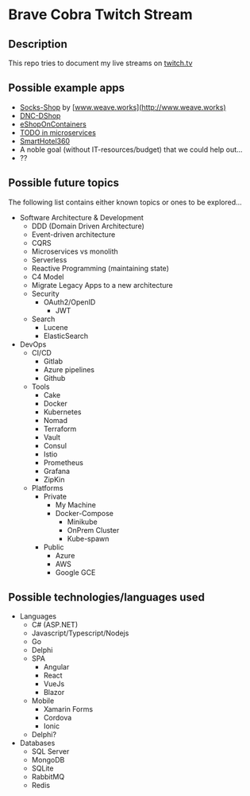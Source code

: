 # Brave Cobra Twitch Stream

## Description

This repo tries to document my live streams on [twitch.tv](https://twitch.tv/bravecobra2)

## Possible example apps

- [Socks-Shop](https://microservices-demo.github.io/) by [www.weave.works](http://www.weave.works)
- [DNC-DShop](https://github.com/devmentors/DNC-DShop)
- [eShopOnContainers](https://github.com/dotnet-architecture/eShopOnContainers)
- [TODO in microservices](https://github.com/elgris/microservice-app-example)
- [SmartHotel360](https://github.com/Microsoft/SmartHotel360)
- A noble goal (without IT-resources/budget) that we could help out...
- ??

## Possible future topics

The following list contains either known topics or ones to be explored...

- Software Architecture & Development
  - DDD (Domain Driven Architecture)
  - Event-driven architecture
  - CQRS
  - Microservices vs monolith
  - Serverless
  - Reactive Programming (maintaining state)
  - C4 Model
  - Migrate Legacy Apps to a new architecture
  - Security
    - OAuth2/OpenID
      - JWT
  - Search
    - Lucene
    - ElasticSearch
- DevOps
  - CI/CD
    - Gitlab
    - Azure pipelines
    - Github
  - Tools
    - Cake
    - Docker
    - Kubernetes
    - Nomad
    - Terraform
    - Vault
    - Consul
    - Istio
    - Prometheus
    - Grafana
    - ZipKin
  - Platforms
    - Private
      - My Machine
      - Docker-Compose
        - Minikube
        - OnPrem Cluster
        - Kube-spawn
    - Public
      - Azure
      - AWS
      - Google GCE

## Possible technologies/languages used

- Languages
  - C# (ASP.NET)
  - Javascript/Typescript/Nodejs
  - Go
  - Delphi
  - SPA
    - Angular
    - React
    - VueJs
    - Blazor
  - Mobile
    - Xamarin Forms
    - Cordova
    - Ionic
  - Delphi?
- Databases
  - SQL Server
  - MongoDB
  - SQLite
  - RabbitMQ
  - Redis
